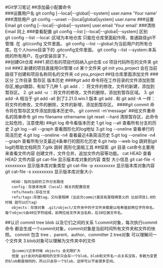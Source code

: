 #Git学习笔记
##添加最小配置命令  
###设置用户名
    git config [--local|--global|--system] user.name 'Your name'
###清除用户
    git config --unset --[local|global|system] user.name 
###设置Email
    git config [--local|--global|--system] user.email 'Your email'
###清除Email 同上
###查看配置
      git config --list [--local|--global|--system]
      区别  
      git config --list --local :区域为本地仓库  只能在仓库里面起作用，普通路径git不管理. 在 .git/config 文件里面。
      git config --list --global:为当前用户的所有仓库。在个人home目录下的 .gitconfig文件里面。
      git config --list --system:本系统的所有用户。在git安装目录下。    
##创建Git仓库
###1.把已有的项目代码纳入git仓库
      cd 项目代码所在的文件夹
      git init 
###2.新建的项目直接用Git管理
      cd 某个文件夹
      git init you_project 会在当前路径下创建和项目名称同名的文件夹
      cd you_project
##往仓库里面添加文件
###区分 工作目录 暂存区 版本历史
####git add 命令将在工作目录的文件添加到暂存区,被git跟踪，有如下几种
       1. git add . ： 将文件的修改，文件的新建，添加到暂存区。
       2. git add -u ：将文件的修改，文件的删除，添加到暂存区域。
       3. git add -A 相当于 git add -all 到了2.21.0.win.1 版本  git add . 和 git add -A 一样：
                   将文件的修改，文件的删除，文件的新增，添加到暂存区。
####git commit 命令将在暂存区文件添加到版本历史中。
       git commit -m'message'
##给文件重命名的简单命令
       git mv filename othername
       (git reset --hard 清除暂存区，此命令比较危险，注意使用)
##git log 命令看版本历史
       1.git log --all 查看所有分支的历史
       2.git log --all --graph 查看图形化的log地址
       3.git log --oneline 查看单行的简洁历史
       4.git log --oneline -n4 查看最近4条简洁历史
       5.git log --oneline -n4 --graph 查看所有分支最近4条单行的图形化历史
       6.git help --web log 跳转到git log的帮助文档网页
       7.gitk 跳转 图形化面板工具
##探索 .git 目录
       cat命令主要用来查看文件内容 创建文件，文件合并，追加文件内容等功能。
       cat HEAD 查看HEAD 文件内容
       git cat-file 显示版本库对象的内容  类型 大小信息
       git cat-file -t xxxxxxxxx 显示版本库对象类型
       git cat-file -p xxxxxxxxx 显示版本库对象内容
       git cat-file -s xxxxxxxxx 显示版本库对象大小
       
       HEAD：指向当前的工作分支路径
       config：存放本地库（local）相关的配置信息
       refs/heads:存在分支
       refs/tags:存放tag，又叫里程碑（当这次commit是具有里程碑意义的 比如项目1.0的时候 就可以打tag）
       objects：存放对象 .git/object/文件夹中的子文件夹都是以哈希值前两位字符命名，每个object由40位字符组成，前两位给文件夹当名称，后38位做文件名。
##认识 commit tree blob  以及它们之间的关系
       1.commit对象，每次执行commit命令 都会生成一个commit对象，commit对象是当前时间所有文件夹和文件的快照。
       commit 包含 tree 、parent、author、committer
       2.tree对象 可以理解问一个文件夹
       3.blob对象可以理解为文件夹中的文件

       当commit过多时候 objects 会无限扩大
       但是 git会对内容相同的文件只会存一个blob，blob和文件名一点关系没有，多数为变更的blob都是相同的，所以只会存一个blob，这样可以节省很多空间。




